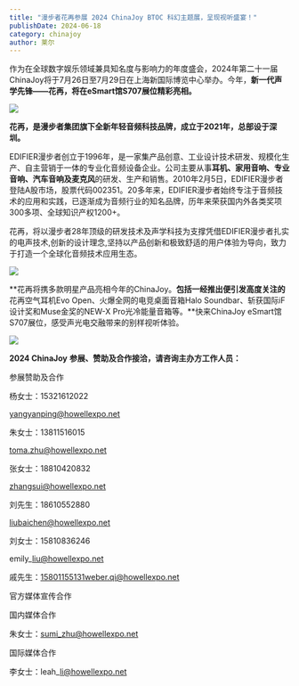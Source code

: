 ```yaml
---
title: "漫步者花再参展 2024 ChinaJoy BTOC 科幻主题展，呈现视听盛宴！"
publishDate: 2024-06-18
category: chinajoy
author: 莱尔
---
```


作为在全球数字娱乐领域兼具知名度与影响力的年度盛会，2024年第二十一届ChinaJoy将于7月26日至7月29日在上海新国际博览中心举办。今年，**新一代声学先锋——花再，将在eSmart馆S707展位精彩亮相。**

![](https://ec-net-1251389766.cos.ap-shanghai.myqcloud.com/wp-content/uploads/2024/06/20240618230637370-1024x293.jpg)

**花再，是漫步者集团旗下全新年轻音频科技品牌，成立于2021年，总部设于深圳。**

EDIFIER漫步者创立于1996年，是一家集产品创意、工业设计技术研发、规模化生产、自主营销于一体的专业化音频设备企业。公司主要从事**耳机、家用音响、专业音响、汽车音响及麦克风**的研发、生产和销售。2010年2月5日，EDIFIER漫步者登陆A股市场，股票代码002351。20多年来，EDIFIER漫步者始终专注于音频技术的应用和实践，已逐渐成为音频行业的知名品牌，历年来荣获国内外各类奖项300多项、全球知识产权1200+。

花再，将以漫步者28年顶级的研发技术及声学科技为支撑凭借EDIFIER漫步者扎实的电声技术,创新的设计理念,坚持以产品创新和极致舒适的用户体验为导向，致力于打造一个全球化音频技术应用生态。

![](https://ec-net-1251389766.cos.ap-shanghai.myqcloud.com/wp-content/uploads/2024/06/20240618230412968-1024x341.jpg)

**花再将携多款明星产品亮相今年的ChinaJoy。**包括一经推出便引发高度关注的**花再空气耳机Evo Open、火爆全网的电竞桌面音箱Halo Soundbar、斩获国际iF设计奖和Muse金奖的NEW-X Pro光冷能量音箱等。**快来ChinaJoy eSmart馆S707展位，感受声光电交融带来的别样视听体验。

![](https://ec-net-1251389766.cos.ap-shanghai.myqcloud.com/wp-content/uploads/2024/06/20240618230421934-1024x341.jpg)

**2024 ChinaJoy** **参展、赞助及合作接洽，请咨询主办方工作人员：**

  
参展赞助及合作

杨女士：15321612022

[yangyanping@howellexpo.net](mailto:yangyanping@howellexpo.net)

朱女士：13811516015

toma.zhu@howellexpo.net

张女士：18810420832

zhangsui@howellexpo.net

刘先生：18610552880

liubaichen@howellexpo.net

刘女士：15810836246

emily\_liu@howellexpo.net

戚先生：[15801155131weber.qi@howellexpo.net](mailto:15801155131weber.qi@howellexpo.net)

官方媒体宣传合作

国内媒体合作

朱女士：[sumi\_zhu@howellexpo.net](mailto:sumi_zhu@howellexpo.net)

国际媒体合作

李女士：leah\_li@howellexpo.net

